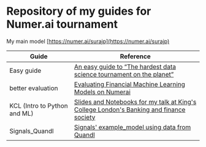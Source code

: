 # Repository of my guides for Numer.ai tournament

My main model [https://numer.ai/surajp](https://numer.ai/surajp)

|Guide|Reference|
|---|---|
|Easy guide|[An easy guide to “The hardest data science tournament on the planet”](https://towardsdatascience.com/a-guide-to-the-hardest-data-science-tournament-on-the-planet-748f46e83690)|
|better evaluation|[Evaluating Financial Machine Learning Models on Numerai](https://medium.com/@parmarsuraj99/evaluating-financial-machine-learning-models-on-numerai-3562da8fd90)|
|KCL (Intro to Python and ML)|[Slides and Notebooks for my talk at King's College London's Banking and finance society](https://twitter.com/parmarsuraj99/status/1319499435685089280?s=20)|
|Signals_Quandl|[Signals' example_model using data from Quandl ](https://github.com/numerai/example-scripts/tree/master/signals/quandl)|
